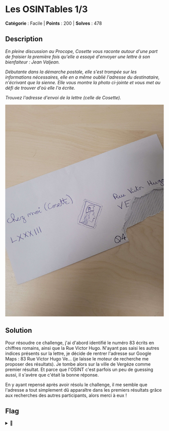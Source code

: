 # Les OSINTables 1/3

**Catégorie** : Facile | **Points** : 200 | **Solves** : 478

## Description

*En pleine discussion au Procope, Cosette vous raconte autour d'une part de fraisier la première fois qu'elle a essayé d'envoyer une lettre à son bienfaiteur : Jean Valjean.*

*Débutante dans la démarche postale, elle s'est trompée sur les informations nécessaires, elle en a même oublié l'adresse du destinataire, n'écrivant que la sienne. Elle vous montre la photo ci-jointe et vous met au défi de trouver d'où elle l'a écrite.*

*Trouvez l'adresse d'envoi de la lettre (celle de Cosette).*

<p align="center">
  <img src="photo.jpg" alt="enonce" width="600">
</p>

## Solution

Pour résoudre ce challenge, j'ai d'abord identifié le numéro 83 écrits en chiffres romains, ainsi que la Rue Victor Hugo. N'ayant pas saisi les autres indices présents sur la lettre, je décide de rentrer l'adresse sur Google Maps : 83 Rue Victor Hugo Ve... (je laisse le moteur de recherche me proposer des résultats). Je tombe alors sur la ville de Vergèze comme premier résultat. Et parce que l'OSINT c'est parfois un peu de guessing aussi, il s'avère que c'était la bonne réponse.

En y ayant repensé après avoir résolu le challenge, il me semble que l'adresse a tout simplement dû apparaître dans les premiers résultats grâce aux recherches des autres participants, alors merci à eux !

## Flag

<details>
<summary>🚩</summary>

```
404CTF{83_rue_victor_hugo_vergeze}
```